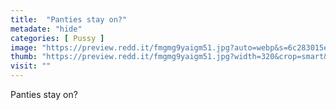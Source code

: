 ```yaml
---
title:  "Panties stay on?"
metadate: "hide"
categories: [ Pussy ]
image: "https://preview.redd.it/fmgmg9yaigm51.jpg?auto=webp&s=6c283015ed0c00aa26964171660d0a96a830193d"
thumb: "https://preview.redd.it/fmgmg9yaigm51.jpg?width=320&crop=smart&auto=webp&s=5c0713673134f723821cf6861d751d7410a79ec3"
visit: ""
---
```

Panties stay on?
